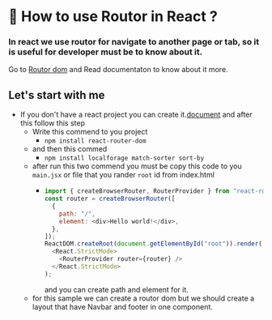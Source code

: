 # 🤞 How to use Routor in React ?

### In react we use routor for navigate to another page or tab, so it is useful for developer must be to know about it.

Go to [Routor dom]("https://reactrouter.com/en/main/start/tutorial") and Read documentaton to know about it more.

## Let's start with me

- If you don't have a react project you can create it.[document](./Installation.md) and after this follow this step
  - Write this commend to you project
    - `npm install react-router-dom`
  - and then this commed
    - `npm install localforage match-sorter sort-by`
  - after run this two commend you must be copy this code to you `main.jsx` or file that you rander `root` id from index.html
    - ```javascript
      import { createBrowserRouter, RouterProvider } from "react-router-dom";
      const router = createBrowserRouter([
        {
          path: "/",
          element: <div>Hello world!</div>,
        },
      ]);
      ReactDOM.createRoot(document.getElementById("root")).render(
        <React.StrictMode>
          <RouterProvider router={router} />
        </React.StrictMode>
      );
      ```
      and you can create path and element for it.
  - for this sample we can create a routor dom but we should create a layout that have Navbar and footer in one component.
